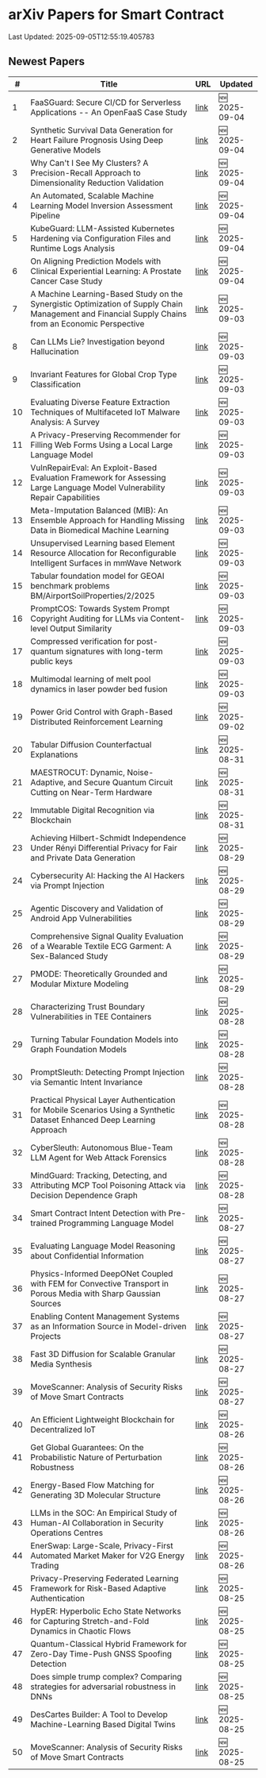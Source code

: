 # arXiv Papers for Smart Contract

Last Updated: 2025-09-05T12:55:19.405783

## Newest Papers

|\#|Title|URL|Updated|
|---|---|---|---|
|1|FaaSGuard: Secure CI/CD for Serverless Applications -- An OpenFaaS Case Study|[link](http://arxiv.org/abs/2509.04328v1)|🆕 2025-09-04|
|2|Synthetic Survival Data Generation for Heart Failure Prognosis Using Deep Generative Models|[link](http://arxiv.org/abs/2509.04245v1)|🆕 2025-09-04|
|3|Why Can't I See My Clusters? A Precision-Recall Approach to Dimensionality Reduction Validation|[link](http://arxiv.org/abs/2509.04222v1)|🆕 2025-09-04|
|4|An Automated, Scalable Machine Learning Model Inversion Assessment Pipeline|[link](http://arxiv.org/abs/2509.04214v1)|🆕 2025-09-04|
|5|KubeGuard: LLM-Assisted Kubernetes Hardening via Configuration Files and Runtime Logs Analysis|[link](http://arxiv.org/abs/2509.04191v1)|🆕 2025-09-04|
|6|On Aligning Prediction Models with Clinical Experiential Learning: A Prostate Cancer Case Study|[link](http://arxiv.org/abs/2509.04053v1)|🆕 2025-09-04|
|7|A Machine Learning-Based Study on the Synergistic Optimization of Supply Chain Management and Financial Supply Chains from an Economic Perspective|[link](http://arxiv.org/abs/2509.03673v1)|🆕 2025-09-03|
|8|Can LLMs Lie? Investigation beyond Hallucination|[link](http://arxiv.org/abs/2509.03518v1)|🆕 2025-09-03|
|9|Invariant Features for Global Crop Type Classification|[link](http://arxiv.org/abs/2509.03497v1)|🆕 2025-09-03|
|10|Evaluating Diverse Feature Extraction Techniques of Multifaceted IoT Malware Analysis: A Survey|[link](http://arxiv.org/abs/2509.03442v1)|🆕 2025-09-03|
|11|A Privacy-Preserving Recommender for Filling Web Forms Using a Local Large Language Model|[link](http://arxiv.org/abs/2509.01527v2)|🆕 2025-09-03|
|12|VulnRepairEval: An Exploit-Based Evaluation Framework for Assessing Large Language Model Vulnerability Repair Capabilities|[link](http://arxiv.org/abs/2509.03331v1)|🆕 2025-09-03|
|13|Meta-Imputation Balanced (MIB): An Ensemble Approach for Handling Missing Data in Biomedical Machine Learning|[link](http://arxiv.org/abs/2509.03316v1)|🆕 2025-09-03|
|14|Unsupervised Learning based Element Resource Allocation for Reconfigurable Intelligent Surfaces in mmWave Network|[link](http://arxiv.org/abs/2509.03241v1)|🆕 2025-09-03|
|15|Tabular foundation model for GEOAI benchmark problems BM/AirportSoilProperties/2/2025|[link](http://arxiv.org/abs/2509.03191v1)|🆕 2025-09-03|
|16|PromptCOS: Towards System Prompt Copyright Auditing for LLMs via Content-level Output Similarity|[link](http://arxiv.org/abs/2509.03117v1)|🆕 2025-09-03|
|17|Compressed verification for post-quantum signatures with long-term public keys|[link](http://arxiv.org/abs/2509.03098v1)|🆕 2025-09-03|
|18|Multimodal learning of melt pool dynamics in laser powder bed fusion|[link](http://arxiv.org/abs/2509.03029v1)|🆕 2025-09-03|
|19|Power Grid Control with Graph-Based Distributed Reinforcement Learning|[link](http://arxiv.org/abs/2509.02861v1)|🆕 2025-09-02|
|20|Tabular Diffusion Counterfactual Explanations|[link](http://arxiv.org/abs/2509.00876v1)|🆕 2025-08-31|
|21|MAESTROCUT: Dynamic, Noise-Adaptive, and Secure Quantum Circuit Cutting on Near-Term Hardware|[link](http://arxiv.org/abs/2509.00811v1)|🆕 2025-08-31|
|22|Immutable Digital Recognition via Blockchain|[link](http://arxiv.org/abs/2508.18750v2)|🆕 2025-08-31|
|23|Achieving Hilbert-Schmidt Independence Under Rényi Differential Privacy for Fair and Private Data Generation|[link](http://arxiv.org/abs/2508.21815v1)|🆕 2025-08-29|
|24|Cybersecurity AI: Hacking the AI Hackers via Prompt Injection|[link](http://arxiv.org/abs/2508.21669v1)|🆕 2025-08-29|
|25|Agentic Discovery and Validation of Android App Vulnerabilities|[link](http://arxiv.org/abs/2508.21579v1)|🆕 2025-08-29|
|26|Comprehensive Signal Quality Evaluation of a Wearable Textile ECG Garment: A Sex-Balanced Study|[link](http://arxiv.org/abs/2508.21554v1)|🆕 2025-08-29|
|27|PMODE: Theoretically Grounded and Modular Mixture Modeling|[link](http://arxiv.org/abs/2508.21396v1)|🆕 2025-08-29|
|28|Characterizing Trust Boundary Vulnerabilities in TEE Containers|[link](http://arxiv.org/abs/2508.20962v1)|🆕 2025-08-28|
|29|Turning Tabular Foundation Models into Graph Foundation Models|[link](http://arxiv.org/abs/2508.20906v1)|🆕 2025-08-28|
|30|PromptSleuth: Detecting Prompt Injection via Semantic Intent Invariance|[link](http://arxiv.org/abs/2508.20890v1)|🆕 2025-08-28|
|31|Practical Physical Layer Authentication for Mobile Scenarios Using a Synthetic Dataset Enhanced Deep Learning Approach|[link](http://arxiv.org/abs/2508.20861v1)|🆕 2025-08-28|
|32|CyberSleuth: Autonomous Blue-Team LLM Agent for Web Attack Forensics|[link](http://arxiv.org/abs/2508.20643v1)|🆕 2025-08-28|
|33|MindGuard: Tracking, Detecting, and Attributing MCP Tool Poisoning Attack via Decision Dependence Graph|[link](http://arxiv.org/abs/2508.20412v1)|🆕 2025-08-28|
|34|Smart Contract Intent Detection with Pre-trained Programming Language Model|[link](http://arxiv.org/abs/2508.20086v1)|🆕 2025-08-27|
|35|Evaluating Language Model Reasoning about Confidential Information|[link](http://arxiv.org/abs/2508.19980v1)|🆕 2025-08-27|
|36|Physics-Informed DeepONet Coupled with FEM for Convective Transport in Porous Media with Sharp Gaussian Sources|[link](http://arxiv.org/abs/2508.19847v1)|🆕 2025-08-27|
|37|Enabling Content Management Systems as an Information Source in Model-driven Projects|[link](http://arxiv.org/abs/2508.19797v1)|🆕 2025-08-27|
|38|Fast 3D Diffusion for Scalable Granular Media Synthesis|[link](http://arxiv.org/abs/2508.19752v1)|🆕 2025-08-27|
|39|MoveScanner: Analysis of Security Risks of Move Smart Contracts|[link](http://arxiv.org/abs/2508.17964v2)|🆕 2025-08-27|
|40|An Efficient Lightweight Blockchain for Decentralized IoT|[link](http://arxiv.org/abs/2508.19219v1)|🆕 2025-08-26|
|41|Get Global Guarantees: On the Probabilistic Nature of Perturbation Robustness|[link](http://arxiv.org/abs/2508.19183v1)|🆕 2025-08-26|
|42|Energy-Based Flow Matching for Generating 3D Molecular Structure|[link](http://arxiv.org/abs/2508.18949v1)|🆕 2025-08-26|
|43|LLMs in the SOC: An Empirical Study of Human-AI Collaboration in Security Operations Centres|[link](http://arxiv.org/abs/2508.18947v1)|🆕 2025-08-26|
|44|EnerSwap: Large-Scale, Privacy-First Automated Market Maker for V2G Energy Trading|[link](http://arxiv.org/abs/2508.18942v1)|🆕 2025-08-26|
|45|Privacy-Preserving Federated Learning Framework for Risk-Based Adaptive Authentication|[link](http://arxiv.org/abs/2508.18453v1)|🆕 2025-08-25|
|46|HypER: Hyperbolic Echo State Networks for Capturing Stretch-and-Fold Dynamics in Chaotic Flows|[link](http://arxiv.org/abs/2508.18196v1)|🆕 2025-08-25|
|47|Quantum-Classical Hybrid Framework for Zero-Day Time-Push GNSS Spoofing Detection|[link](http://arxiv.org/abs/2508.18085v1)|🆕 2025-08-25|
|48|Does simple trump complex? Comparing strategies for adversarial robustness in DNNs|[link](http://arxiv.org/abs/2508.18019v1)|🆕 2025-08-25|
|49|DesCartes Builder: A Tool to Develop Machine-Learning Based Digital Twins|[link](http://arxiv.org/abs/2508.17988v1)|🆕 2025-08-25|
|50|MoveScanner: Analysis of Security Risks of Move Smart Contracts|[link](http://arxiv.org/abs/2508.17964v1)|🆕 2025-08-25|
